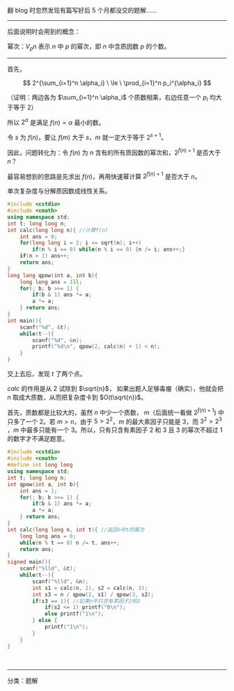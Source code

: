   
  
翻 blog 时忽然发现有篇写好后 $5$ 个月都没交的题解……  
  
----  
  
  
后面说明时会用到的概念：  
  
幂次：$V_p n$ 表示 $n$ 中 $p$ 的幂次，即 $n$ 中含质因数 $p$ 的个数。  
  
----  
  
  
首先，  
  
  
$$  
  2^{\sum_{i=1}^n \alpha_i} \ \le \ \prod_{i=1}^n p_i^{\alpha_i}   
$$  
    
  
（证明：两边各为 $\sum_{i=1}^n \alpha_i$ 个质数相乘，右边任意一个 $p_i$ 均大于等于 $2$）  
  
所以 $2^{\alpha}$ 是满足 $f(n) = \alpha$ 最小的数。  
  
令 $s$ 为 $f(n)$，要让 $f(m)$ 大于 $s$，$m$ 就一定大于等于 $2^{s+1}$。  
  
因此，问题转化为：令 $f(n)$ 为 $n$ 含有的所有质因数的幂次和，$2^{f(n)+1}$ 是否大于 $n$？  
  
最容易想到的思路是先求出 $f(n)$，再用快速幂计算 $2^{f(n)+1}$ 是否大于 $n$。  
  
单次复杂度与分解质因数成线性关系。  
```cpp  
#include <cstdio>  
#include <cmath>  
using namespace std;   
int t; long long n;  
int calc(long long n){ //计算f(n)  
    int ans = 0;  
    for(long long i = 2; i <= sqrt(n); i++)  
        if(n % i == 0) while(n % i == 0) {n /= i; ans++;}  
    if(n > 1) ans++;  
    return ans;  
}  
long long qpow(int a, int b){  
    long long ans = 1ll;  
    for(; b; b >>= 1) {  
        if(b & 1) ans *= a;  
        a *= a;  
    } return ans;  
}  
int main(){  
    scanf("%d", &t);  
    while(t--){  
        scanf("%d", &n);  
        printf("%d\n", qpow(2, calc(n) + 1) < n);     
    }  
}  
```  
  
交上去后，发现 $t$ 了两个点。  
  
$calc$ 的作用是从 $2$ 试除到 $\sqrt{n}$， 如果出题人足够毒瘤（确实），他就会把 $n$ 取成大质数，从而把复杂度卡到 $O(t\sqrt{n})$。  
  
首先，质数都是比较大的，虽然 $n$ 中少一个质数， $m$（后面统一看做 $2^{f(n)+1}$\) 中只多了一个 $2$。若 $m > n$，由于 $5 > 2^2$，$m$ 的最大素因子只能是 $3$，而 $3^2 > 2^3$ ，$m$ 中最多只能有一个 $3$。所以，只有只含有素因子 $2$ 和 $3$ 且 $3$ 的幂次不超过 $1$ 的数字才不满足题意。  
```cpp  
#include <cstdio>  
#include <cmath>  
#define int long long  
using namespace std;   
int t; long long n;  
int qpow(int a, int b){  
    int ans = 1;  
    for(; b; b >>= 1) {  
        if(b & 1) ans *= a;  
        a *= a;  
    } return ans;  
}  
int calc(long long n, int t){ //返回n中t的幂次  
    long long ans = 0;  
    while(n % t == 0) n /= t, ans++;  
    return ans;  
}  
signed main(){  
    scanf("%lld", &t);  
    while(t--){  
        scanf("%lld", &n);  
        int s1 = calc(n, 2), s2 = calc(n, 3);   
        int s3 = n / qpow(2, s1) / qpow(3, s2);  
        if(s3 == 1){ //如果n中只含有素因子2和3  
            if(s2 <= 1) printf("0\n");  
            else printf("1\n");  
        } else {  
            printf("1\n");  
        }  
    }  
}  
```  
<br>  
  

-----
分类：题解